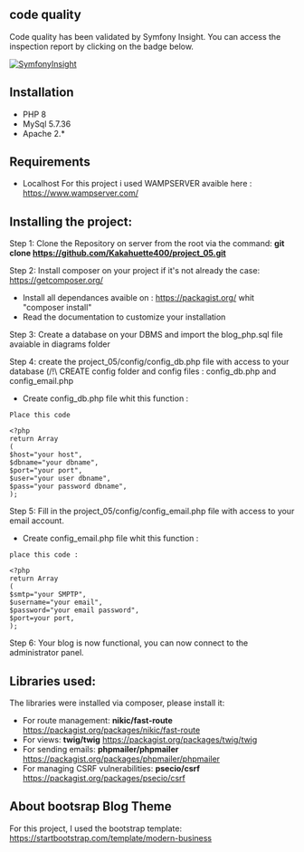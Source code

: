 ## code quality
Code quality has been validated by Symfony Insight. You can access the inspection report by clicking on the badge below.

[![SymfonyInsight](https://insight.symfony.com/projects/4ea20490-080e-4c13-811d-175d00c66607/big.svg)](https://insight.symfony.com/projects/4ea20490-080e-4c13-811d-175d00c66607)

## Installation
- PHP 8
- MySql 5.7.36
- Apache 2.*

## Requirements
- Localhost 
For this project i used WAMPSERVER avaible here : https://www.wampserver.com/


## Installing the project:
Step 1: Clone the Repository on server from the root via the command: **git clone https://github.com/Kakahuette400/project_05.git**

Step 2: Install composer on your project if it's not already the case: https://getcomposer.org/
- Install all dependances avaible on : https://packagist.org/ whit "composer install"
- Read the documentation to customize your installation

Step 3: Create a database on your DBMS and import the blog_php.sql file avaiable in diagrams folder

Step 4: create the project_05/config/config_db.php file with access to your database (/!\ CREATE config folder and config files : config_db.php and config_email.php
- Create config_db.php file whit this function :

`Place this code`
  
    <?php
    return Array
    (
    $host="your host",
    $dbname="your dbname",
    $port="your port",
    $user="your user dbname",
    $pass="your password dbname",
    );


Step 5: Fill in the project_05/config/config_email.php file with access to your email account.

- Create config_email.php file whit this function :

`place this code :`

    <?php
    return Array
    (
    $smtp="your SMPTP",
    $username="your email",
    $password="your email password",
    $port=your port,
    );
    
Step 6: Your blog is now functional, you can now connect to the administrator panel.


## Libraries used:
The libraries were installed via composer, please install it:
- For route management: **nikic/fast-route** https://packagist.org/packages/nikic/fast-route
- For views: **twig/twig** https://packagist.org/packages/twig/twig
- For sending emails: **phpmailer/phpmailer** https://packagist.org/packages/phpmailer/phpmailer
- For managing CSRF vulnerabilities: **psecio/csrf** https://packagist.org/packages/psecio/csrf

## About bootsrap Blog Theme

For this project, I used the bootstrap template: https://startbootstrap.com/template/modern-business














